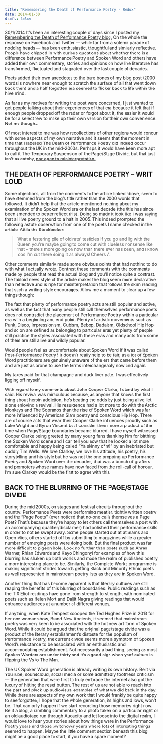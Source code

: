 ```yaml
---
title: "Remembering the Death of Performance Poetry - Redux"
date: 2014-01-30
draft: false
---
```


30/1/2014
It’s been an interesting couple of days since I posted my  [Remembering the Death of Performance Poetry blog.](https://rustyniall.com/posts/remembering)  On the whole the response on Facebook and Twitter — while far from a solemn parade of nodding heads — has been enthusiastic, thoughtful and similarly reflective. People have chipped in with curious questions about whether there is a difference between Performance Poetry and Spoken Word and others have added their own commentary, stories and opinions on how live literature has transformed, fluctuated and stagnated over the last couple of decades.

Poets added their own anecdotes to the bare bones of my blog post (2000 words is nowhere near enough to scratch the surface of all that went down back then) and a half forgotten era seemed to flicker back to life within the hive mind.

As far as my motives for writing the post were concerned, I just wanted to get people talking about their experiences of that era because it felt that if enough people dropped off the radar or forgot about it, the easier it would be for a select few to make up their own version for their own convenience. Not me though…

Of most interest to me was how recollections of other regions would concur with some aspects of my own narrative and it seems that the moment in time that I labelled The Death of Performance Poetry did indeed occur throughout the UK in the mid-2000s. Perhaps it would have been more apt to call it The Temporary Suspension of the Page/Stage Divide, but that just isn’t as catchy,  [nor open to misinterpretation.](https://www.writeoutloud.net/public/blogentry.php?blogentryid=40780) 

## THE DEATH OF PERFORMANCE POETRY – WRIT LOUD

Some objections, all from the comments to the article linked above, seem to have stemmed from the blog’s title rather than the 2000 words that followed. It didn’t help that the article mentioned nothing about my examination of the Spoken Word era or the last decade (the title has since been amended to better reflect this). Doing so made it look like I was saying that all live poetry ground to a halt in 2005. This indeed prompted the following astute observation from one of the poets I name checked in the article, Attila the Stockbroker:

> What a festering pile of old rats’ testicles If you go and lig with the Queen you’re maybe going to come out with clueless nonsense like that – there’s more going on now than there ever has been, and I know ‘cos I’m out there doing it as always! Cheers A

Other comments similarly made some obvious points that had nothing to do with what I actually wrote. Contrast these comments with the comments made by people that read the actual blog and you’ll notice quite a contrast. The tabloid news style of the article makes the blog seem more declarative than reflective and is ripe for misinterpretation that follows the skim reading that such a writing style encourages. Allow me a moment to clear up a few things though:

The fact that plenty of performance poetry acts are still popular and active, as well as the fact that many people still call themselves performance poets does not contradict the placement of Performance Poetry within a particular era with a beginning and end point. Plenty of artistic movements such as Punk, Disco, Impressionism, Cubism, Bebop, Dadaism, Oldschool Hip Hop and so on are defined as belonging to particular eras yet plenty of people still practice the styles associated with these eras and many acts from some of them are still alive and wildly popular.
    
Would people feel as uncomfortable about Spoken Word if it was called Post-Performance Poetry? It doesn’t really help to be fair, as a lot of Spoken Word practitioners are genuinely unaware of the era that came before them and are just as prone to use the terms interchangeably now and again.
    
My taxes paid for that champagne and duck liver pate. I was effectively ligging off myself.
    
With regard to my comments about John Cooper Clarke, I stand by what I said. His revival was miraculous because, as anyone that knows the first thing about heroin addiction, he’s beating the odds by just being alive, let alone enjoying a revival. His resurgence had a lot more to do with the Arctic Monkeys and The Sopranos than the rise of Spoken Word which was far more influenced by American Slam poetry and conscious Hip Hop. There are of course acts that wear their Cooper Clarke influences proudly such as Luke Wright and Byron Vincent but I consider them more a product of the time when Page/Stage boundaries became blurred. I have myself witnessed Cooper Clarke being greeted by many young fans thanking him for birthing the Spoken Word scene and I can tell you now that he looked a lot more comfortable and happy being called “Ya skinny c*nt!” by an inebriated but cuddly Tim Wells. We love Clarkey, we love his attitude, his poetry, his storytelling and his style but he was not the one propping up Performance Poetry and Spoken Word over the decades, that was a bunch of grafters and promoters whose names have now faded from the roll-call of honour. I’m sure Clarkey would be the first to agree with this.

## BACK TO THE BLURRING OF THE PAGE/STAGE DIVIDE

During the mid 2000s, on stages and festival circuits throughout the country, Performance Poets were performing meatier, tightly written poetry and the “Page Poets” (ever noticed that no-one calls themselves a Page Poet? That’s because they’re happy to let others call themselves a poet with an accompanying qualifier/disclaimer) had polished their performance skills in order to not be swept away. Some people started out at at Slams and Open Mics, others started off by submitting to magazines while a greater number of emerging poets were doing both. But the final product was far more difficult to pigeon hole. Look no further than poets such as Ahren Warner, Rhian Edwards and Kayo Chingonyi for examples of how this blurring has shaken up both worlds and made the realm of published poetry a more interesting place to be. Similarly, the Complete Works programme is making significant strides towards getting Black and Minority Ethnic poets as well represented in mainstream poetry lists as they are in Spoken Word.

Another thing that has become apparent is that literary cultures are still reaping the benefits of this blurring of boundaries. Public readings such as the T S Eliot readings have gone from strength to strength, with nominated poets such as Helen Mort and Daljit Nagra giving readings that would entrance audiences at a number of different venues.

If anything, when Kate Tempest scooped the Ted Hughes Prize in 2013 for her one woman show, Brand New Ancients, it seemed that mainstream poetry was very keen to be associated with the hot new art form of Spoken Word. While it could be argued that the original page/stage divide was a product of the literary establishment’s distaste for the populism of Performance Poetry, the current divide seems more a symptom of Spoken Word’s reluctance to be associated with an enthusiastic and accommodating establishment. Not necessarily a bad thing, seeing as most Spoken Worders are under thirty and it’s a good sign when yoof culture is flipping the Vs to The Man.

The UK Spoken Word generation is already writing its own history. Be it via YouTube, soundcloud, social media or some admittedly toothless criticism — the generation that were first to truly embrace the internet also got the luxury of hitting the reset button. The rest of us are not able to reach into the past and pluck up audiovisual examples of what we did back in the day. While there are aspects of my own work that I would frankly be quite happy to see forgotten, I hope that the whole generation, its highs and lows, won’t be. That can only happen if we start recording those memories right now. Be it a blog, a rambling commentary to a photo taken on a particular night or an old audiotape run through Audacity and let loose into the digital realm, I would love to hear your stories about how things were in the Performance Poetry years and those switchover years where lots of interesting things seemed to happen. Maybe the little comment section beneath this blog might be a good place to start, if you have a spare moment?